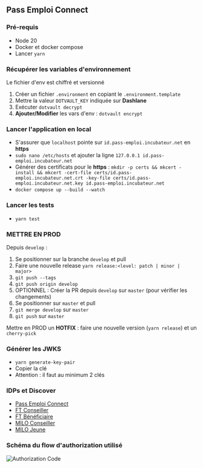 ## Pass Emploi Connect

### Pré-requis <a name="pré-requis"></a>

- Node 20
- Docker et docker compose
- Lancer `yarn`

### Récupérer les variables d'environnement

Le fichier d'env est chiffré et versionné

1. Créer un fichier `.environment` en copiant le `.environment.template`
2. Mettre la valeur `DOTVAULT_KEY` indiquée sur **Dashlane**
3. Exécuter `dotvault decrypt`
4. **Ajouter/Modifier** les vars d'env : `dotvault encrypt`

### Lancer l'application en local

- S'assurer que `localhost` pointe sur `id.pass-emploi.incubateur.net` en **https**
- `sudo nano /etc/hosts` et ajouter la ligne `127.0.0.1 id.pass-emploi.incubateur.net`
- Générer des certificats pour le **https** : `mkdir -p certs && mkcert -install && mkcert -cert-file certs/id.pass-emploi.incubateur.net.crt -key-file certs/id.pass-emploi.incubateur.net.key id.pass-emploi.incubateur.net`
- `docker compose up --build --watch`

### Lancer les tests

- `yarn test`

### METTRE EN PROD

Depuis `develop` :

1. Se positionner sur la branche `develop` et pull
2. Faire une nouvelle release `yarn release:<level: patch | minor | major>`
3. `git push --tags`
4. `git push origin develop`
5. OPTIONNEL : Créer la PR depuis `develop` sur `master` (pour vérifier les changements)
6. Se positionner sur `master` et pull
7. `git merge develop` sur `master`
8. `git push` sur `master`

Mettre en PROD un **HOTFIX** : faire une nouvelle version (`yarn release`) et un `cherry-pick`

### Générer les JWKS

- `yarn generate-key-pair`
- Copier la clé
- Attention : il faut au minimum 2 clés

### IDPs et Discover

- [Pass Emploi Connect](https://id.pass-emploi.incubateur.net/auth/realms/pass-emploi/.well-known/openid-configuration)
- [FT Conseiller](https://authentification-agent-va.pe-qvr.net/connexion/oauth2/.well-known/openid-configuration?realm=/agent)
- [FT Bénéficiaire](https://authentification-candidat-r.ft-qvr.fr/connexion/oauth2/realms/root/realms/individu/.well-known/openid-configuration)
- [MILO Conseiller](https://sso-qlf.i-milo.fr/auth/realms/imilo-qualif/.well-known/openid-configuration)
- [MILO Jeune](https://sso-qlf.i-milo.fr/auth/realms/sue-jeunes-qualif/.well-known/openid-configuration)

### Schéma du flow d'authorization utilisé

![Authorization Code](https://i.imgur.com/xn6HjU0.png)
